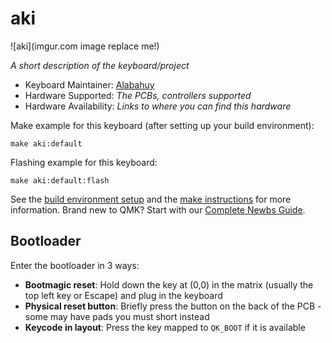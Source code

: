 # aki

![aki](imgur.com image replace me!)

*A short description of the keyboard/project*

* Keyboard Maintainer: [Alabahuy](https://github.com/Alabahuy)
* Hardware Supported: *The PCBs, controllers supported*
* Hardware Availability: *Links to where you can find this hardware*

Make example for this keyboard (after setting up your build environment):

    make aki:default

Flashing example for this keyboard:

    make aki:default:flash

See the [build environment setup](https://docs.qmk.fm/#/getting_started_build_tools) and the [make instructions](https://docs.qmk.fm/#/getting_started_make_guide) for more information. Brand new to QMK? Start with our [Complete Newbs Guide](https://docs.qmk.fm/#/newbs).

## Bootloader

Enter the bootloader in 3 ways:

* **Bootmagic reset**: Hold down the key at (0,0) in the matrix (usually the top left key or Escape) and plug in the keyboard
* **Physical reset button**: Briefly press the button on the back of the PCB - some may have pads you must short instead
* **Keycode in layout**: Press the key mapped to `QK_BOOT` if it is available
